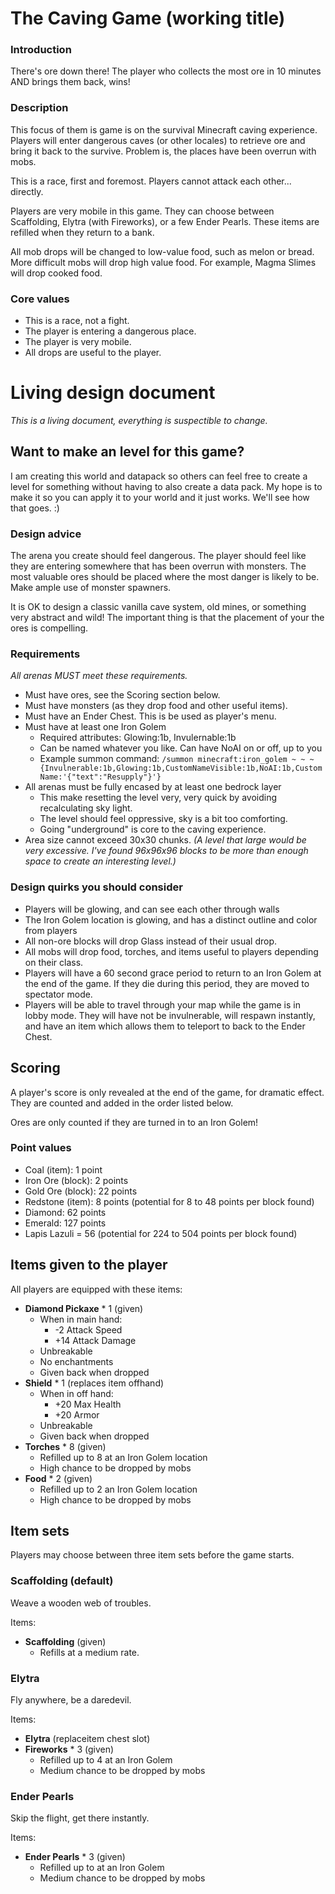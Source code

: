 # The Caving Game (working title)

### Introduction
There's ore down there! The player who collects the most ore in 10 minutes AND brings them back, wins! 

### Description
This focus of them is game is on the survival Minecraft caving experience. Players will enter dangerous caves (or other locales) to retrieve ore and bring it back to the survive. Problem is, the places have been overrun with mobs.

This is a race, first and foremost. Players cannot attack each other... directly.

Players are very mobile in this game. They can choose between Scaffolding, Elytra (with Fireworks), or a few Ender Pearls. These items are refilled when they return to a bank.

All mob drops will be changed to low-value food, such as melon or bread. More difficult mobs will drop high value food. For example, Magma Slimes will drop cooked food.

### Core values
- This is a race, not a fight.
- The player is entering a dangerous place.
- The player is very mobile.
- All drops are useful to the player.

# Living design document

_This is a living document, everything is suspectible to change._

## Want to make an level for this game?
I am creating this world and datapack so others can feel free to create a level for something without having to also create a data pack. My hope is to make it so you can apply it to your world and it just works. We'll see how that goes. :)

### Design advice
The arena you create should feel dangerous. The player should feel like they are entering somewhere that has been overrun with monsters. The most valuable ores should be placed where the most danger is likely to be. Make ample use of monster spawners.

It is OK to design a classic vanilla cave system, old mines, or something very abstract and wild! The important thing is that the placement of your the ores is compelling.

### Requirements
_All arenas MUST meet these requirements._
- Must have ores, see the Scoring section below.
- Must have monsters (as they drop food and other useful items).
- Must have an Ender Chest. This is be used as player's menu.
- Must have at least one Iron Golem
	- Required attributes: Glowing:1b, Invulernable:1b
	- Can be named whatever you like. Can have NoAI on or off, up to you
	- Example summon command: ```/summon minecraft:iron_golem ~ ~ ~ {Invulnerable:1b,Glowing:1b,CustomNameVisible:1b,NoAI:1b,CustomName:'{"text":"Resupply"}'}```
- All arenas must be fully encased by at least one bedrock layer
	- This make resetting the level very, very quick by avoiding recalculating sky light.
	- The level should feel oppressive, sky is a bit too comforting.
	- Going "underground" is core to the caving experience.
- Area size cannot exceed 30x30 chunks. _(A level that large would be very excessive. I've found 96x96x96 blocks to be more than enough space to create an interesting level.)_


### Design quirks you should consider
- Players will be glowing, and can see each other through walls
- The Iron Golem location is glowing, and has a distinct outline and color from players
- All non-ore blocks will drop Glass instead of their usual drop.
- All mobs will drop food, torches, and items useful to players depending on their class.
- Players will have a 60 second grace period to return to an Iron Golem at the end of the game. If they die during this period, they are moved to spectator mode.
- Players will be able to travel through your map while the game is in lobby mode. They will have not be invulnerable, will respawn instantly, and have an item which allows them to teleport to back to the Ender Chest.

## Scoring
A player's score is only revealed at the end of the game, for dramatic effect. They are counted and added in the order listed below.

Ores are only counted if they are turned in to an Iron Golem!

### Point values
- Coal (item): 1 point
- Iron Ore (block): 2 points
- Gold Ore (block): 22 points
- Redstone (item): 8 points (potential for 8 to 48 points per block found)
- Diamond: 62 points
- Emerald: 127 points
- Lapis Lazuli = 56 (potential for 224 to 504 points per block found)

## Items given to the player

All players are equipped with these items:

- **Diamond Pickaxe** * 1 (given)
	- When in main hand:
		- -2 Attack Speed
		- +14 Attack Damage
	- Unbreakable
	- No enchantments
	- Given back when dropped
- **Shield** * 1 (replaces item offhand)
	- When in off hand:
		- +20 Max Health
		- +20 Armor
	- Unbreakable
	- Given back when dropped
- **Torches** * 8 (given)
	- Refilled up to 8 at an Iron Golem location
	- High chance to be dropped by mobs
- **Food** * 2 (given)
	- Refilled up to 2 an Iron Golem location
	- High chance to be dropped by mobs


## Item sets
Players may choose between three item sets before the game starts.

### Scaffolding (default)
Weave a wooden web of troubles.

Items:
- **Scaffolding** (given)
	- Refills at a medium rate.

### Elytra
Fly anywhere, be a daredevil.

Items:
- **Elytra** (replaceitem chest slot)
- **Fireworks** * 3 (given)
	- Refilled up to 4 at an Iron Golem
	- Medium chance to be dropped by mobs

### Ender Pearls
Skip the flight, get there instantly.

Items:
- **Ender Pearls** * 3 (given)
	- Refilled up to at an Iron Golem
	- Medium chance to be dropped by mobs